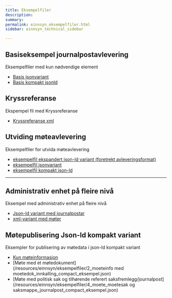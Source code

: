 ```yaml
---
title: Eksempelfiler
description:
summary:
permalink: einnsyn_eksempelfiler.html
sidebar: einnsyn_technical_sidebar

---
```


## Basiseksempel journalpostavlevering
Eksempelfiler med kun nødvendige element
* [Basis jsonvariant](/resources/einnsyn/eksempelfiler/basisfil_journalavlevering_jsonformat.jsonld)
* [Basis kompakt jsonld](/resources/einnsyn/eksempelfiler/basisfil_journalavlevering_kompaktformat.jsonld)

## Kryssreferanse
Ekspempel fil med Kryssreferanse
* [Kryssreferanse xml](/resources/einnsyn/eksempelfiler/kryssreferanse.xml)


## Utviding møteavlevering
Eksempelfiler for utvida møteavlevering
* [eksempelfil ekspandert json-ld variant (foretrekt avleveringsformat)](/resources/einnsyn/eksempelfiler/eksempel-utvidelse-moetedata-ekspandert.jsonld)
* [eksempelfil jsonvariant](/resources/einnsyn/eksempelfiler/eksempel-utvidelse-moetedata-jsonvariant.jsonld)
* [eksempelfil kompakt json-ld](/resources/einnsyn/eksempelfiler/eksempel-utvidelse-moetedata-kompakt.jsonld)

---
## Administrativ enhet på fleire nivå
Eksempel med administrativ enhet på fleire nivå
* [Json-ld variant med journalpostar](/resources/einnsyn/eksempelfiler/fleireAdmEnheter.jsonld)
* [xml-variant med møter](/resources/einnsyn/eksempelfiler/moetemappe2-admenhet.xml)

## Møtepublisering Json-ld kompakt variant
Eksempler for publisering av møtedata i json-ld kompakt variant
* [Kun møteinformasjon](/resources/einnsyn/eksempelfiler/1_moeteinfo_compact_eksempel.json)
* [Møte med et møtedokument](/resources/einnsyn/eksempelfiler/2_moeteinfo med moetedok_innkalling_compact_eksempel.json)
* [Møte med politisk sak og tilhørende referert saksfremlegg/journalpost](/resources/einnsyn/eksempelfiler/4_moete_moetesak og saksmappe_journalpost_compact_eksempel.json)